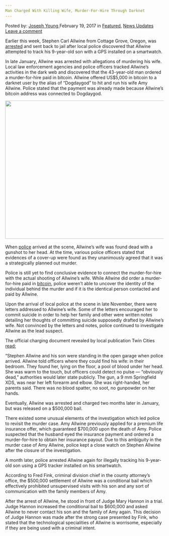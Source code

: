 ```yaml
---
Man Charged With Killing Wife, Murder-For-Hire Through Darknet​
---
```

<article class="post-listing post-18232 post type-post status-publish format-standard has-post-thumbnail hentry  tag-charged tag-darknet tag-killing tag-man tag-murderforhire tag-wife">
    <div class="post-inner">
        <span>Posted by: <a href="https://www.deepdotweb.com/author/josephyoung/" title="">Joseph Young </a></span>
    <span>February 19, 2017</span>
    <span>in <a href="https://www.deepdotweb.com/category/deepdot-news/" rel="category tag">Featured</a>, <a href="https://www.deepdotweb.com/category/news-updates/" rel="category tag">News Updates</a></span>
    <span><a href="https://www.deepdotweb.com/2017/02/19/man-charged-killing-wife-murder-hire-darknet%e2%80%8b/#respond">Leave a comment</a></span>
    </p>
    <div class="clear"></div>
    <div class="entry">
    <p>Earlier this week, Stephen Carl Allwine from Cottage Grove, Oregon, was <a href="https://www.google.co.kr/webhp?sourceid=chrome-instant&amp;ion=1&amp;espv=2&amp;ie=UTF-8#q=a+large+amount+of+computer+equipment,+which+appeared+to+be+very+sophisticated+and+technologically+advanced">arrested</a> and sent back to jail after local police discovered that Allwine attempted to track his 9-year-old son with a GPS installed on a smartwatch.</p>
    <p>In late January, Allwine was arrested with allegations of murdering his wife. Local law enforcement agencies and police officers tracked Allwine’s activities in the dark web and discovered that the 43-year-old man ordered a murder-for-hire paid in bitcoin. Allwine offered US$5,000 in bitcoin to a darknet user by the alias of “Dogdaygod” to hit and run his wife Amy Allwine. Police stated that the payment was already made because Allwine’s bitcoin address was connected to Dogdaygod.</p>
    <p><img class="wp-image-18235 aligncenter" src="/imgs/2017/02/word-image-69.png" width="657" height="438" srcset="/imgs/2017/02/word-image-69.png 1191w, /imgs/2017/02/word-image-69-300x200.png 300w, /imgs/2017/02/word-image-69-1024x683.png 1024w" sizes="(max-width: 657px) 100vw, 657px" /></p>
    <p>When <a href="https://www.deepdotweb.com/2017/01/04/ex-federal-police-officer-said-authorities-overwhelmed-darknet/">police</a> arrived at the scene, Allwine’s wife was found dead with a gunshot to her head. At the time, various police officers stated that evidences of a cover-up were found as they unanimously agreed that it was a strategically planned out murder.</p>
    <p>Police is still yet to find conclusive evidence to connect the murder-for-hire with the actual shooting of Allwine’s wife. While Allwine did order a murder-for-hire paid in <a href="https://www.deepdotweb.com/2017/01/26/valueshuffle-comprehensive-transaction-privacy-bitcoin-users/">bitcoin</a>, police weren’t able to uncover the identity of the individual behind the murder and if it is the identical person contacted and paid by Allwine.</p>
    <p>Upon the arrival of local police at the scene in late November, there were letters addressed to Allwine’s wife. Some of the letters encouraged her to commit suicide in order to help her family and other were written notes detailing her thoughts of committing suicide supposedly drafted by Allwine’s wife. Not convinced by the letters and notes, police continued to investigate Allwine as the lead suspect.</p>
    <p>The official charging document revealed by local publication Twin Cities <a href="http://www.twincities.com/2017/01/18/charges-link-cottage-grove-man-to-flubbed-murder-for-hire-cover-up-in-wifes-killing/">read:</a></p>
    <p>“Stephen Allwine and his son were standing in the open garage when police arrived. Allwine told officers where they could find his wife: in their bedroom. They found her, lying on the floor, a pool of blood under her head. She was warm to the touch, but officers could detect no pulse — “obviously dead,” authorities would later state publicly. The gun, a 9 mm Springfield XDS, was near her left forearm and elbow. She was right-handed, her parents said. There was no blood spatter, no soot, no gunpowder on her hands.</p>
    <p>Eventually, Allwine was arrested and charged two months later in January, but was released on a $500,000 bail.</p>
    <p>There existed some unusual elements of the investigation which led police to revisit the murder case. Amy Allwine previously applied for a premium life insurance offer, which guaranteed $700,000 upon the death of Amy. Police suspected that the husband eyed the insurance payment and ordered a murder-for-hire to obtain her insurance payout. Due to this ambiguity in the murder case of Amy Allwine, police kept a close watch on Stephen Allwine after the closure of the investigation.</p>
    <p>A month later, police arrested Allwine again for illegally tracking his 9-year-old son using a GPS tracker installed on his smartwatch.</p>
    <p>According to Fred Fink, criminal division chief in the county attorney’s office, the $500,000 settlement of Allwine was a conditional bail which effectively prohibited unsupervised visits with his son and any sort of communication with the family members of Amy.</p>
    <p>After the arrest of Allwine, he stood in front of Judge Mary Hannon in a trial. Judge Hannon increased the conditional bail to $600,000 and asked Allwine to never contact his son and the family of Amy again. This decision of Judge Hannon was made after the strong case presented by Fink, who stated that the technological specialities of Allwine is worrisome, especially if they are being used with a criminal intent.</p>
    </div>
    <span style="display:none"><a href="https://www.deepdotweb.com/tag/charged/" rel="tag">charged</a> <a href="https://www.deepdotweb.com/tag/darknet/" rel="tag">darknet</a> <a href="https://www.deepdotweb.com/tag/killing/" rel="tag">killing</a> <a href="https://www.deepdotweb.com/tag/man/" rel="tag">man</a> <a href="https://www.deepdotweb.com/tag/murderforhire/" rel="tag">murderforhire</a> <a href="https://www.deepdotweb.com/tag/wife/" rel="tag">wife</a></span> <span style="display:none" class="updated">2017-02-19</span>
    <div style="display:none" class="vcard author" itemprop="author" itemscope itemtype="http://schema.org/Person"><strong class="fn" itemprop="name"><a href="https://www.deepdotweb.com/author/josephyoung/" title="Posts by Joseph Young" rel="author">Joseph Young</a></strong></div>
    </div>
</article>

